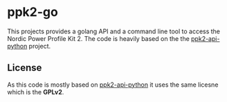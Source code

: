 # ppk2-go

This projects provides a golang API and a command line tool to access the Nordic
Power Profile Kit 2. The code is heavily based on the the
[ppk2-api-python](https://github.com/IRNAS/ppk2-api-python) project.

## License

As this code is mostly based on
[ppk2-api-python](https://github.com/IRNAS/ppk2-api-python) it uses the same
licesne which is the **GPLv2**.
